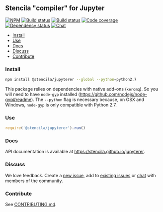 ## Stencila "compiler" for Jupyter

[![NPM](http://img.shields.io/npm/v/@stencila/jupyterer.svg?style=flat)](https://www.npmjs.com/package/@stencila/jupyterer)
[![Build status](https://travis-ci.org/stencila/jupyterer.svg?branch=master)](https://travis-ci.org/stencila/jupyterer)
[![Build status](https://ci.appveyor.com/api/projects/status/ipj7s8hm82809lj9/branch/master?svg=true)](https://ci.appveyor.com/project/nokome/jupyterer/)
[![Code coverage](https://codecov.io/gh/stencila/jupyterer/branch/master/graph/badge.svg)](https://codecov.io/gh/stencila/jupyterer)
[![Dependency status](https://david-dm.org/stencila/jupyterer.svg)](https://david-dm.org/stencila/node)
[![Chat](https://badges.gitter.im/stencila/stencila.svg)](https://gitter.im/stencila/stencila)

<!-- Automatically generated TOC. Don't edit, `make docs` instead>

<!-- toc -->

- [Install](#install)
- [Use](#use)
- [Docs](#docs)
- [Discuss](#discuss)
- [Contribute](#contribute)

<!-- tocstop -->

### Install

```bash
npm install @stencila/jupyterer --global --python=python2.7
```

This package relies on dependencies with native add-ons (`xeromq`). So you will need to have `node-gyp` installed (https://github.com/nodejs/node-gyp#readme). The `--python` flag is necessary because, on OSX and Windows, `node-gyp` is only compatible with Python 2.7.

### Use

```js
require('@stencila/jupyterer').run()
```

### Docs

API documentation is available at https://stencila.github.io/jupyterer.

### Discuss

We love feedback. Create a [new issue](https://github.com/stencila/jupyterer/issues/new), add to [existing issues](https://github.com/stencila/jupyterer/issues) or [chat](https://gitter.im/stencila/stencila) with members of the community.

### Contribute

See [CONTRIBUTING.md](CONTRIBUTING.md).
